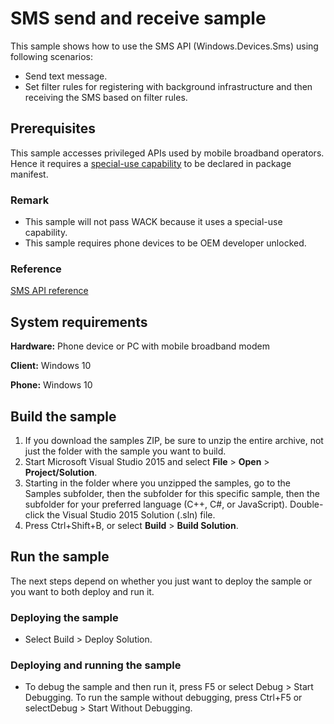 <!---
  category: Communications
  samplefwlink: http://go.microsoft.com/fwlink/p/?LinkId=620605&clcid=0x409
--->

# SMS send and receive sample

This sample shows how to use the SMS API (Windows.Devices.Sms) using following scenarios:
- Send text message.
- Set filter rules for registering with background infrastructure and then receiving the SMS based on filter rules.

## Prerequisites

This sample accesses privileged APIs used by mobile broadband operators.
Hence it requires a [special-use capability](https://msdn.microsoft.com/library/windows/apps/mt270968#special_and_restricted_capabilities)
to be declared in package manifest.

### Remark

- This sample will not pass WACK because it uses a special-use capability.
- This sample requires phone devices to be OEM developer unlocked.

### Reference

[SMS API reference](https://msdn.microsoft.com/en-us/library/windows/apps/windows.devices.sms.aspx)

## System requirements

**Hardware:** Phone device or PC with mobile broadband modem

**Client:** Windows 10 

**Phone:** Windows 10

## Build the sample

1. If you download the samples ZIP, be sure to unzip the entire archive, not just the folder with the sample you want to build. 
2. Start Microsoft Visual Studio 2015 and select **File** \> **Open** \> **Project/Solution**.
3. Starting in the folder where you unzipped the samples, go to the Samples subfolder, then the subfolder for this specific sample, then the subfolder for your preferred language (C++, C#, or JavaScript). Double-click the Visual Studio 2015 Solution (.sln) file.
4. Press Ctrl+Shift+B, or select **Build** \> **Build Solution**.

## Run the sample

The next steps depend on whether you just want to deploy the sample or you want to both deploy and run it.

### Deploying the sample

- Select Build > Deploy Solution. 

### Deploying and running the sample

- To debug the sample and then run it, press F5 or select Debug >  Start Debugging. To run the sample without debugging, press Ctrl+F5 or selectDebug > Start Without Debugging. 
